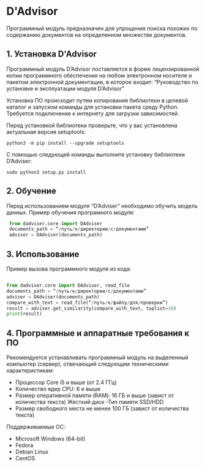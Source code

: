 # D'Advisor 

Программный модуль предназначен для упрощения поиска похожих по содержанию документов на определенном множестве документов. 


## 1.  Установка D'Advisor 
Программный модуль D’Advisor поставляется в форме лицензированной копии программного обеспечения  на любом электронном носителе и пакетом электронной документации, в которое входит: 
“Руководство по установке и эксплуатации модуля D’Advisor”


Установка ПО происходит путем копирования библиотеки в целевой каталог и запуском команды для установки пакета среду Python. Требуется подключение к интернету для загрузки зависимостей.

Перед установкой библиотеки проверьте, что у вас установлена ​​актуальная версия setuptools:

` python3 -m pip install --upgrade setuptools `

С помощью следующей команды выполните установку библиотеки D’Adviser:

`sudo python3 setup.py install `


## 2.  Обучение 

Перед использованием модуля “D’Adviser” необходимо обучить модель данных. Пример обучения програмного модуля: 

```Python
 from dadviser.core import DAdviser 
 documents_path = “/путь/к/директории/с/документами” 
 adviser = DAdviser(documents_path)
 ``` 



## 3.  Использование 

Пример  вызова программного модуля  из кода: 
```Python

from dadviser.core import DAdviser, read_file  
documents_path = “/путь/к/директории/с/документами” 
adviser = DAdviser(documents_path) 
compare_with_text = read_file(“/путь/к/файлу/для/проверки”) 
result = adviser.get_similarity(compare_with_text, toplist=10)
print(result)

 ``` 



## 4.  Программные и аппаратные требования к ПО
Рекомендуется устанавливать программный модуль на выделенный компьютер (сервер), отвечающий следующим техническими характеристикам: 
- Процессор Core i5 и выше (от 2.4 ГГц)
- Количество ядер CPU: 6 и выше 
- Размер оперативной памяти (RAM): 16 ГБ и выше (завист от количества текста)
Жесткий диск
-Тип памяти SSD/HDD 
- Размер свободного места не менее 100 ГБ (завист от количества текста) 

Поддерживаемые ОС:
- Microsoft Windows (64-bit)
- Fedora
- Debian Linux
- CentOS    



